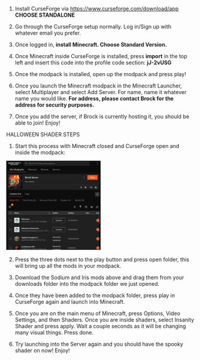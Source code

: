 1. Install CurseForge via https://www.curseforge.com/download/app **CHOOSE STANDALONE**

2. Go through the CurseForge setup normally. Log in/Sign up with whatever email you prefer.

3. Once logged in, **install Minecraft. Choose Standard Version.**

4. Once Minecraft inside CurseForge is installed, press **import** in the top left and insert this code into the profile code section: **jJ-2vUSG**

5. Once the modpack is installed, open up the modpack and press play!

6. Once you launch the Minecraft modpack in the Minecraft Launcher, select Multiplayer and select Add Server. For name, name it whatever name you would like. **For address, please contact Brock for the address for security purposes.**

7. Once you add the server, if Brock is currently hosting it, you should be able to join! Enjoy!

HALLOWEEN SHADER STEPS

1. Start this process with Minecraft closed and CurseForge open and inside the modpack:
<img src="modpackimage.png" alt="CurseForge Modpack" width="50%">

2. Press the three dots next to the play button and press open folder, this will bring up all the mods in your modpack.

3. Download the Sodium and Iris mods above and drag them from your downloads folder into the modpack folder we just opened.

4. Once they have been added to the modpack folder, press play in CurseForge again and launch into Minecraft.

5. Once you are on the main menu of Minecraft, press Options, Video Settings, and then Shaders. Once you are inside shaders, select Insanity Shader and press apply. Wait a couple seconds as it will be changing many visual things. Press done.

6. Try launching into the Server again and you should have the spooky shader on now! Enjoy!



